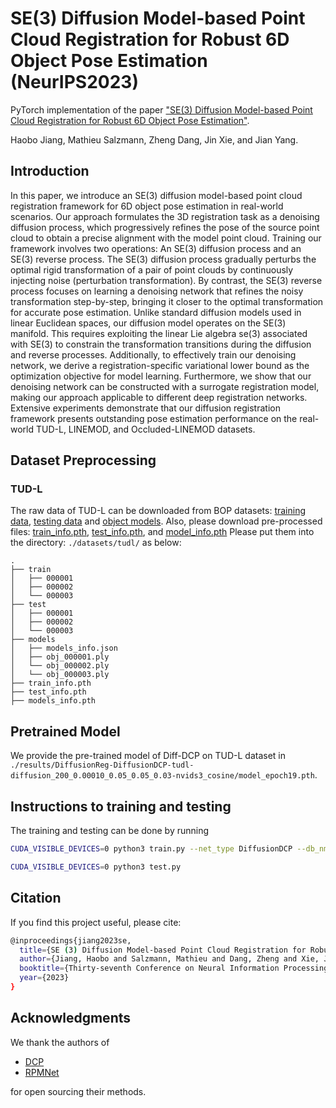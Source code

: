 # SE(3) Diffusion Model-based Point Cloud Registration for Robust 6D Object Pose Estimation (NeurIPS2023)

PyTorch implementation of the paper ["SE(3) Diffusion Model-based Point Cloud Registration for Robust 6D Object Pose Estimation"](https://arxiv.org/pdf/2310.17359.pdf).

Haobo Jiang, Mathieu Salzmann, Zheng Dang, Jin Xie, and Jian Yang.


## Introduction

In this paper, we introduce an SE(3) diffusion model-based point cloud registration framework for 6D object pose estimation in real-world scenarios. Our approach formulates the 3D registration task as a denoising diffusion process, which progressively refines the pose of the source point cloud to obtain a precise alignment with the model point cloud.
Training our framework involves two operations: An SE(3) diffusion process and an SE(3) reverse process. The SE(3) diffusion process gradually perturbs the optimal rigid transformation of a pair of point clouds by continuously injecting noise (perturbation transformation). 
By contrast, the SE(3) reverse process focuses on learning a denoising network that refines the noisy transformation step-by-step, bringing it closer to the optimal transformation for accurate pose estimation. Unlike standard diffusion models used in linear Euclidean spaces, our diffusion model operates on the SE(3) manifold. 
This requires exploiting the linear Lie algebra se(3) associated with SE(3) to constrain the transformation transitions during the diffusion and reverse processes. Additionally, to effectively train our denoising network, we derive a registration-specific variational lower bound as the optimization objective for model learning. 
Furthermore, we show that our denoising network can be constructed with a surrogate registration model, making our approach applicable to different deep registration networks. Extensive experiments demonstrate that our diffusion registration framework presents outstanding pose estimation performance on the real-world TUD-L, LINEMOD, and Occluded-LINEMOD datasets.


## Dataset Preprocessing

### TUD-L

The raw data of TUD-L can be downloaded from BOP datasets: [training data](https://bop.felk.cvut.cz/media/data/bop_datasets/tudl_train_real.zip), [testing data](https://bop.felk.cvut.cz/media/data/bop_datasets/tudl_test_bop19.zip) and [object models](https://bop.felk.cvut.cz/media/data/bop_datasets/tudl_models.zip).
Also, please download pre-processed files: [train_info.pth](https://drive.google.com/file/d/1p07nibykEeVPrXzQf69pWPIAE8GnjDXC/view?usp=sharing), [test_info.pth](https://drive.google.com/file/d/16CeFZ9hfUnh1eoisx7cPzWftEfZCfO9w/view?usp=sharing), and [model_info.pth](https://drive.google.com/file/d/1yFu56Wmr-DFiWmWfYT66SaThmRnaFcAi/view?usp=sharing) 
Please put them into the directory: `./datasets/tudl/` as below:
```
.                          
├── train                 
│   ├── 000001       
│   ├── 000002    
│   └── 000003                
├── test                   
│   ├── 000001   
│   ├── 000002
│   └── 000003
├── models 
│   ├── models_info.json   
│   ├── obj_000001.ply
│   └── obj_000002.ply  
│   └── obj_000003.ply 
├── train_info.pth      
├── test_info.pth
├── models_info.pth                                          
```

## Pretrained Model

We provide the pre-trained model of Diff-DCP on TUD-L dataset in `./results/DiffusionReg-DiffusionDCP-tudl-diffusion_200_0.00010_0.05_0.05_0.03-nvids3_cosine/model_epoch19.pth`.

## Instructions to training and testing

The training and testing can be done by running
```bash
CUDA_VISIBLE_DEVICES=0 python3 train.py --net_type DiffusionDCP --db_nm tudl

CUDA_VISIBLE_DEVICES=0 python3 test.py
```

## Citation

If you find this project useful, please cite:

```bash
@inproceedings{jiang2023se,
  title={SE (3) Diffusion Model-based Point Cloud Registration for Robust 6D Object Pose Estimation},
  author={Jiang, Haobo and Salzmann, Mathieu and Dang, Zheng and Xie, Jin and Yang, Jian},
  booktitle={Thirty-seventh Conference on Neural Information Processing Systems},
  year={2023}
}
```

## Acknowledgments
We thank the authors of 
- [DCP](https://github.com/WangYueFt/dcp)
- [RPMNet](https://github.com/yewzijian/RPMNet)

for open sourcing their methods.
